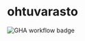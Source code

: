 # ohtuvarasto

![GHA workflow badge](https://github.com/Emilkarls/ohtuvarasto/workflows/CI/badge.svg)
